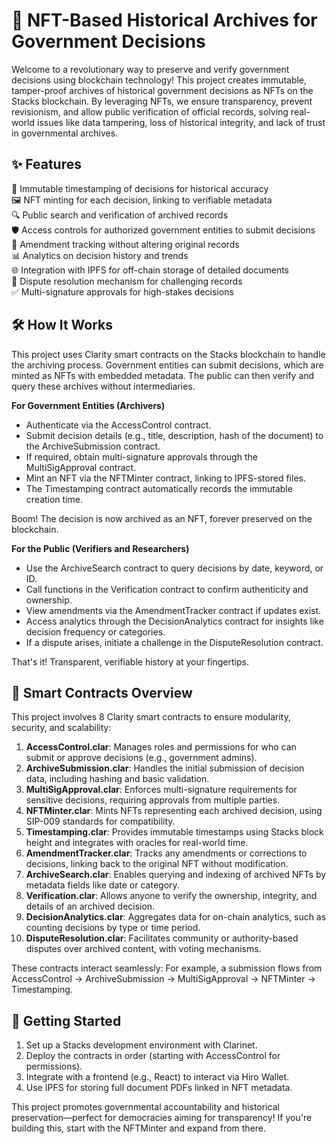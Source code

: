 # 📜 NFT-Based Historical Archives for Government Decisions

Welcome to a revolutionary way to preserve and verify government decisions using blockchain technology! This project creates immutable, tamper-proof archives of historical government decisions as NFTs on the Stacks blockchain. By leveraging NFTs, we ensure transparency, prevent revisionism, and allow public verification of official records, solving real-world issues like data tampering, loss of historical integrity, and lack of trust in governmental archives.

## ✨ Features

📅 Immutable timestamping of decisions for historical accuracy  
🖼️ NFT minting for each decision, linking to verifiable metadata  
🔍 Public search and verification of archived records  
🛡️ Access controls for authorized government entities to submit decisions  
🔄 Amendment tracking without altering original records  
📊 Analytics on decision history and trends  
🌐 Integration with IPFS for off-chain storage of detailed documents  
🚫 Dispute resolution mechanism for challenging records  
✅ Multi-signature approvals for high-stakes decisions  

## 🛠 How It Works

This project uses Clarity smart contracts on the Stacks blockchain to handle the archiving process. Government entities can submit decisions, which are minted as NFTs with embedded metadata. The public can then verify and query these archives without intermediaries.

**For Government Entities (Archivers)**  
- Authenticate via the AccessControl contract.  
- Submit decision details (e.g., title, description, hash of the document) to the ArchiveSubmission contract.  
- If required, obtain multi-signature approvals through the MultiSigApproval contract.  
- Mint an NFT via the NFTMinter contract, linking to IPFS-stored files.  
- The Timestamping contract automatically records the immutable creation time.  

Boom! The decision is now archived as an NFT, forever preserved on the blockchain.

**For the Public (Verifiers and Researchers)**  
- Use the ArchiveSearch contract to query decisions by date, keyword, or ID.  
- Call functions in the Verification contract to confirm authenticity and ownership.  
- View amendments via the AmendmentTracker contract if updates exist.  
- Access analytics through the DecisionAnalytics contract for insights like decision frequency or categories.  
- If a dispute arises, initiate a challenge in the DisputeResolution contract.  

That's it! Transparent, verifiable history at your fingertips.

## 📑 Smart Contracts Overview

This project involves 8 Clarity smart contracts to ensure modularity, security, and scalability:  

1. **AccessControl.clar**: Manages roles and permissions for who can submit or approve decisions (e.g., government admins).  
2. **ArchiveSubmission.clar**: Handles the initial submission of decision data, including hashing and basic validation.  
3. **MultiSigApproval.clar**: Enforces multi-signature requirements for sensitive decisions, requiring approvals from multiple parties.  
4. **NFTMinter.clar**: Mints NFTs representing each archived decision, using SIP-009 standards for compatibility.  
5. **Timestamping.clar**: Provides immutable timestamps using Stacks block height and integrates with oracles for real-world time.  
6. **AmendmentTracker.clar**: Tracks any amendments or corrections to decisions, linking back to the original NFT without modification.  
7. **ArchiveSearch.clar**: Enables querying and indexing of archived NFTs by metadata fields like date or category.  
8. **Verification.clar**: Allows anyone to verify the ownership, integrity, and details of an archived decision.  
9. **DecisionAnalytics.clar**: Aggregates data for on-chain analytics, such as counting decisions by type or time period.  
10. **DisputeResolution.clar**: Facilitates community or authority-based disputes over archived content, with voting mechanisms.  

These contracts interact seamlessly: For example, a submission flows from AccessControl → ArchiveSubmission → MultiSigApproval → NFTMinter → Timestamping.

## 🚀 Getting Started

1. Set up a Stacks development environment with Clarinet.  
2. Deploy the contracts in order (starting with AccessControl for permissions).  
3. Integrate with a frontend (e.g., React) to interact via Hiro Wallet.  
4. Use IPFS for storing full document PDFs linked in NFT metadata.  

This project promotes governmental accountability and historical preservation—perfect for democracies aiming for transparency! If you're building this, start with the NFTMinter and expand from there.